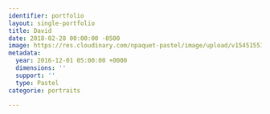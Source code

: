 ```yaml
---
identifier: portfolio
layout: single-portfolio
title: David
date: 2018-02-28 00:00:00 -0500
image: https://res.cloudinary.com/npaquet-pastel/image/upload/v1545155167/David-pastel-40-X-50-cm-2015-.jpg
metadata:
  year: 2016-12-01 05:00:00 +0000
  dimensions: ''
  support: ''
  type: Pastel
categorie: portraits

---
```

